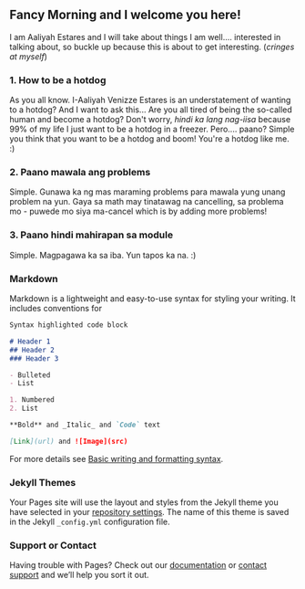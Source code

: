 ## Fancy Morning and I welcome you here!
I am Aaliyah Estares and I will take about things I am well.... interested in talking about, so buckle up because this is about to get interesting. (_cringes at myself_)

### 1. How to be a hotdog
As you all know. I-Aaliyah Venizze Estares is an understatement of wanting to a hotdog? And I want to ask this... Are you all tired of being the so-called human and become a hotdog? Don't worry, _hindi ka lang nag-iisa_ because 99% of my life I just want to be a hotdog in a freezer. Pero.... paano? Simple you think that you want to be a hotdog and boom! You're a hotdog like me. :)

### 2. Paano mawala ang problems
Simple. Gunawa ka ng mas maraming problems para mawala yung unang problem na yun. Gaya sa math may tinatawag na cancelling, sa problema mo - puwede mo siya ma-cancel which is by adding more problems!

### 3. Paano hindi mahirapan sa module
Simple. Magpagawa ka sa iba. Yun tapos ka na. :)

### Markdown

Markdown is a lightweight and easy-to-use syntax for styling your writing. It includes conventions for

```markdown
Syntax highlighted code block

# Header 1
## Header 2
### Header 3

- Bulleted
- List

1. Numbered
2. List

**Bold** and _Italic_ and `Code` text

[Link](url) and ![Image](src)
```

For more details see [Basic writing and formatting syntax](https://docs.github.com/en/github/writing-on-github/getting-started-with-writing-and-formatting-on-github/basic-writing-and-formatting-syntax).

### Jekyll Themes

Your Pages site will use the layout and styles from the Jekyll theme you have selected in your [repository settings](https://github.com/EstaresAal/EstaresAal.github.io/settings/pages). The name of this theme is saved in the Jekyll `_config.yml` configuration file.

### Support or Contact

Having trouble with Pages? Check out our [documentation](https://docs.github.com/categories/github-pages-basics/) or [contact support](https://support.github.com/contact) and we’ll help you sort it out.
